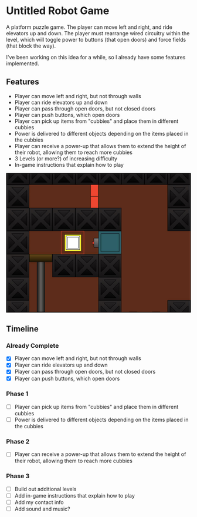 # Untitled Robot Game

A platform puzzle game. The player can move left and right, and ride elevators up and down. The player must rearrange wired circuitry within the level, which will toggle power to buttons (that open doors) and force fields (that block the way).

I've been working on this idea for a while, so I already have some features implemented.

## Features

* Player can move left and right, but not through walls
* Player can ride elevators up and down
* Player can pass through open doors, but not closed doors
* Player can push buttons, which open doors
* Player can pick up items from "cubbies" and place them in different cubbies
* Power is delivered to different objects depending on the items placed in the cubbies
* Player can receive a power-up that allows them to extend the height of their robot, allowing them to reach more cubbies
* 3 Levels (or more?) of increasing difficulty
* In-game instructions that explain how to play

![Screenshot](/robot-game-screen-shot.jpg)

## Timeline

### Already Complete

- [x] Player can move left and right, but not through walls
- [x] Player can ride elevators up and down
- [x] Player can pass through open doors, but not closed doors
- [x] Player can push buttons, which open doors

### Phase 1

- [ ] Player can pick up items from "cubbies" and place them in different cubbies
- [ ] Power is delivered to different objects depending on the items placed in the cubbies

### Phase 2

- [ ] Player can receive a power-up that allows them to extend the height of their robot, allowing them to reach more cubbies

### Phase 3

- [ ] Build out additional levels
- [ ] Add in-game instructions that explain how to play
- [ ] Add my contact info
- [ ] Add sound and music?
